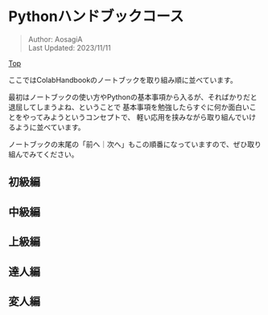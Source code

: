 # Pythonハンドブックコース
> Author: AosagiA<br>
> Last Updated: 2023/11/11

[Top](https://github.com/ao9-prog-team/ColabHandbook/tree/main)

ここではColabHandbookのノートブックを取り組み順に並べています。

最初はノートブックの使い方やPythonの基本事項から入るが、そればかりだと退屈してしまうよね、ということで
基本事項を勉強したらすぐに何か面白いことをやってみようというコンセプトで、
軽い応用を挟みながら取り組んでいけるように並べています。

ノートブックの末尾の「前へ｜次へ」もこの順番になっていますので、ぜひ取り組んでみてください。

## 初級編

## 中級編

## 上級編

## 達人編

## 変人編

